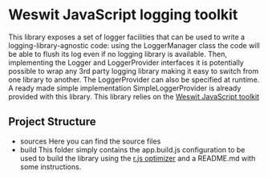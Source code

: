 # Weswit JavaScript logging toolkit #

This library exposes a set of logger facilities that can be used to write a logging-library-agnostic code:
using the LoggerManager class the code will be able to flush its log even if no logging library is available.
Then, implementing the Logger and LoggerProvider interfaces it is potentially possible to wrap any 3rd party logging library
making it easy to switch from one library to another. The LoggerProvider can also be specified at runtime.
A ready made simple implementation SimpleLoggerProvider is already provided with this library.
This library relies on the [Weswit JavaScript toolkit](https://github.com/weswit/utility-toolkit-javascript)

## Project Structure ##     

*    sources
     Here you can find the source files
*    build
     This folder simply contains the app.build.js configuration to be used to build the library using the [r.js optimizer](https://github.com/jrburke/r.j) and a README.md with some instructions.



